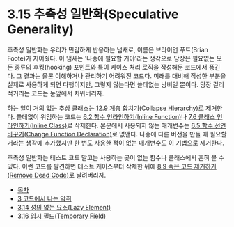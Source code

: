 # 3.15 추측성 일반화(Speculative Generality)
추측성 일반화는 우리가 민감하게 반응하는 냄새로, 이름은 브라이언 푸트(Brian Foote)가 지어줬다. 이 냄새는 '나중에 필요할 거야'라는 생각으로 당장은 필요없는 모든 종류의 후킹(hooking) 포인트와 특이 케이스 처리 로직을 작성해둔 코드에서 풍긴다. 그 결과는 물론 이해하거나 관리하기 어려워진 코드다. 미래를 대비해 작성한 부분을 실제로 사용하게 되면 다행이지만, 그렇지 않는다면 쓸데없는 낭비일 뿐이다. 당장 걸리적거리는 코드는 눈앞에서 치워버리자.

하는 일이 거의 없는 추상 클래스는 [12.9 계층 합치기(Collapse Hierarchy)](https://github.com/wonder13662/refactoring-v2/blob/writing/chapter12/12-9.md)로 제거한다. 쓸데없이 위임하는 코드는 [6.2 함수 인라인하기(Inline Function)](https://github.com/wonder13662/refactoring-v2/blob/writing/chapter06/6-2.md)나 [7.6 클래스 인라인하기(Inline Class)](https://github.com/wonder13662/refactoring-v2/blob/writing/chapter07/7-6.md)로 삭제한다. 본문에서 사용되지 않는 매개변수는 [6.5 함수 선언 바꾸기(Change Function Declaration)](https://github.com/wonder13662/refactoring-v2/blob/writing/chapter06/6-5.md)로 없앤다. 나중에 다른 버전을 만들 때 필요할 거라는 생각에 추가했지만 한 번도 사용한 적이 없는 매개변수도 이 기법으로 제거한다.

추측성 일반화는 테스트 코드 말고는 사용하는 곳이 없는 함수나 클래스에서 흔히 볼 수 있다. 이런 코드를 발견하면 테스트 케이스부터 삭제한 뒤에 [8.9 죽은 코드 제거하기(Remove Dead Code)](https://github.com/wonder13662/refactoring-v2/blob/writing/chapter08/8-9.md)로 날려버리자.

- [목차](https://github.com/wonder13662/refactoring-v2/blob/writing/README.md)
- [3 코드에서 나는 악취](https://github.com/wonder13662/refactoring-v2/blob/writing/chapter03)
- [3.14 성의 없는 요소(Lazy Element)](https://github.com/wonder13662/refactoring-v2/blob/writing/chapter03/3-14.md)
- [3.16 임시 필드(Temporary Field)](https://github.com/wonder13662/refactoring-v2/blob/writing/chapter03/3-16.md)